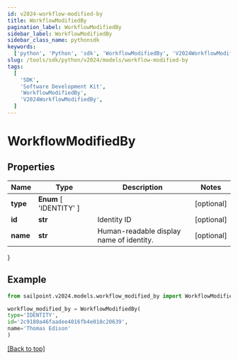```yaml
---
id: v2024-workflow-modified-by
title: WorkflowModifiedBy
pagination_label: WorkflowModifiedBy
sidebar_label: WorkflowModifiedBy
sidebar_class_name: pythonsdk
keywords:
  ['python', 'Python', 'sdk', 'WorkflowModifiedBy', 'V2024WorkflowModifiedBy']
slug: /tools/sdk/python/v2024/models/workflow-modified-by
tags:
  [
    'SDK',
    'Software Development Kit',
    'WorkflowModifiedBy',
    'V2024WorkflowModifiedBy',
  ]
---
```


# WorkflowModifiedBy

## Properties

| Name | Type | Description | Notes |
| --- | --- | --- | --- |
| **type** | **Enum** [ 'IDENTITY' ] |  | [optional] |
| **id** | **str** | Identity ID | [optional] |
| **name** | **str** | Human-readable display name of identity. | [optional] |

}

## Example

```python
from sailpoint.v2024.models.workflow_modified_by import WorkflowModifiedBy

workflow_modified_by = WorkflowModifiedBy(
type='IDENTITY',
id='2c9180a46faadee4016fb4e018c20639',
name='Thomas Edison'
)

```

[[Back to top]](#)
